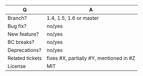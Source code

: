 | Q               | A
| --------------- | -----
| Branch?         | 1.4, 1.5, 1.6 or master <!-- see the comment below -->
| Bug fix?        | no/yes
| New feature?    | no/yes
| BC breaks?      | no/yes
| Deprecations?   | no/yes <!-- don't forget to update the UPGRADE-*.md file -->
| Related tickets | fixes #X, partially #Y, mentioned in #Z
| License         | MIT

<!--
 - Bug fixes must be submitted against the 1.4, 1.5 or 1.6 branch (the lowest possible)
 - Features and deprecations must be submitted against the master branch
 - Make sure that the correct base branch is set
-->
